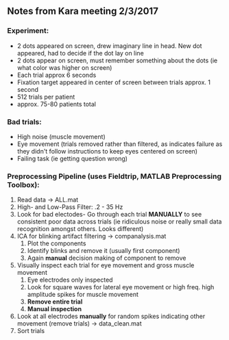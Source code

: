 ## Notes from Kara meeting 2/3/2017

### Experiment:
- 2 dots appeared on screen, drew imaginary line in head. New dot appeared, had to decide if the dot lay on line
- 2 dots appear on screen, must remember something about the dots (ie what color was higher on screen)
- Each trial approx 6 seconds
- Fixation target appeared in center of screen between trials approx. 1 second
- 512 trials per patient
- approx. 75-80 patients total

### Bad trials:
- High noise (muscle movement)
- Eye movement (trials removed rather than filtered, as indicates failure as they didn't follow instructions to keep eyes centered on screen)
- Failing task (ie getting question wrong)

### Preprocessing Pipeline (uses Fieldtrip, MATLAB Preprocessing Toolbox):
1. Read data -> ALL.mat
2. High- and Low-Pass Filter: .2 - 35 Hz
3. Look for bad electodes- Go through each trial **MANUALLY** to see consistent poor data across trials (ie ridiculous noise or really small data recognition amongst others. Looks different)
4. ICA for blinking artifact filtering -> companalysis.mat
	1. Plot the components
	2. Identify blinks and remove it (usually first component)
	3. Again **manual** decision making of component to remove
5. Visually inspect each trial for eye movement and gross muscle movement
	1. Eye electrodes only inspected
	2. Look for square waves for lateral eye movement or high freq. high amplitude spikes for muscle movement
	3. **Remove entire trial**
	4. **Manual inspection**
6. Look at all electrodes **manually** for random spikes indicating other movement (remove trials) -> data_clean.mat
7. Sort trials
